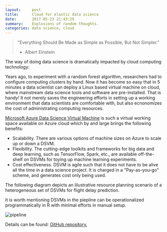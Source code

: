 ```yaml
---
layout:     post
title:      Cloud for elastic data science 
date:       2017-05-23 21:43:29
summary:    Explosions of random thoughts.
categories: data science, cloud
---
```


> "Everything Should Be Made as Simple as Possible, But Not Simpler." 
> - Albert Einstein

The way of doing data science is dramatically impacted by cloud
computing technology: 

Years ago, to experiment with a random forest algorithm, researchers
had to configure computing clusters by hand. Now it has become so easy
that in 5 minutes a data scientist can deploy a Linux based virtual
machine on cloud, where mainstream data science tools and software are pre-installed.
That is handy! It not merely saves the engineering efforts in setting up
a working environment that data scientists are comfortable with, but
also ecnonomizes the cost of administrating computing resources. 

[Microsoft Azure Data Science Virtual Machine](http://aka.ms/dsvm) is
such a virtual working space available on Azure cloud which by and large brings the following
benefits:

* Scalability. There are various options of machine
sizes on Azure to scale up or down a DSVM. 
* Flexibility. The cutting-edge toolkits and frameworks for big data and deep learning,
such as TensorFlow, Spark, etc., are available off-the-shelf on DSVMs for toying
up machine learning experiments.
* Cost effectiveness. DSVM is agile such that it does not have to be alive
all the time in a data science project. It is charged in a "Pay-as-you-go" scheme, 
and generates cost only being used. 

The following diagram depicts an illustrative resource planning
scenario of a heterogeneous set of DSVMs for flight delay prediction.

It is worth mentioning DSVMs in the piepline can be operationalized programmatically 
in R with minimal efforts in manual setup. 

![pipeline](https://github.com/yueguoguo/yueguoguo.github.io/blob/master/images/architecture.png)

Details can be found:
[GitHub
repository](https://github.com/Microsoft/acceleratoRs/flightDelayPredictionWithDSVM),
